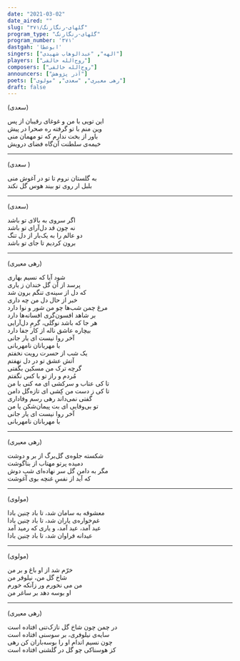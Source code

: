 ```yaml
---
date: "2021-03-02"
date_aired: ""
slug: "گلهای-رنگارنگ/۳۷۱"
program_type: "گلهای-رنگارنگ"
program_number: '۳۷۱'
dastgah: 'ابوعطا'
singers: ["الهه", "عبدالوهاب شهیدی"]
players: ["روح‌الله خالقی"]
composers: ["روح‌الله خالقی"]
announcers: ["آذر پژوهش"]
poets: ["رهی معیری", "سعدی", "مولوی"]
draft: false
---
```


(سعدی)  

این تویی با من و غوغای رقیبان از پس  
وین منم با تو گرفته ره صحرا در پیش  
باور از بخت ندارم که تو مهمان منی  
خیمه‌ی سلطنت آن‌گاه فضای درویش  

---  

(سعدی )  

به گلستان نروم تا تو در آغوش منی  
بلبل ار روی تو بیند هوس گل نکند  

---  

(سعدی)  

اگر سروی به بالای تو باشد  
نه چون قد دل‌آرای تو باشد  
دو عالم را به یک‌بار از دل تنگ  
برون کردیم تا جای تو باشد  

---  

(رهی معیری)  

شود آیا که نسیم بهاری  
پرسد از آن گل خندان ز یاری  
که دل از سینه‌ی تنگم برون شد  
خبر از حال دل من چه داری  
مرغ چمن شب‌ها چو من شور و نوا دارد  
بر شاهد افسون‌گری افسانه‌ها دارد  
هر جا که باشد نوگلی، گرمِ دل‌آرایی  
بیچاره عاشق ناله از کار جفا دارد  
آخر روا نیست ای یار جانی  
با مهربانان نامهربانی  
یک شب از حسرت رویت نخفتم  
آتش عشق تو در دل نهفتم  
گرچه ترک من مسکین بگفتی  
مُردم و راز تو با کس نگفتم  
تا کی عتاب و سرکشی ای مه کنی با من  
تا کی ز دست من کِشی ای تازه‌گل دامن  
گفتی نمی‌داند رهی رسم وفاداری  
تو بی‌وفایی ای بت پیمان‌شکن یا من  
آخر روا نیست ای یار جانی  
با مهربانان نامهربانی  

---  

(رهی معیری)  

شکسته جلوه‌ی گل‌برگ از بر و دوشت  
دمیده پرتو مهتاب از بناگوشت  
مگر به دامنِ گل سر نهاده‌ای شبِ دوش  
که آید از نفسِ غنچه بوی آغوشت  

---  

(مولوی)  

معشوقه به سامان شد، تا باد چنین بادا  
غم‌خواره‌ی یاران شد، تا باد چنین بادا  
عید آمد، عید آمد، و یاری که رمید آمد  
عیدانه فراوان شد، تا باد چنین بادا  

---  

(مولوی)  

خرّم شد از او باغ و بر من  
شاخ گل من، نیلوفر من  
من می نخورم ور زآنکه خورم  
او بوسه دهد بر ساغر من  

---  

(رهی معیری)  

در چمن چون شاخ گل نازک‌تنی افتاده است  
سایه‌ی نیلوفری، بر سوسنی افتاده است  
چون نسیم اندام او را بوسه‌باران کن رهی  
کز هوسناکی چو گل در گلشنی افتاده است  
